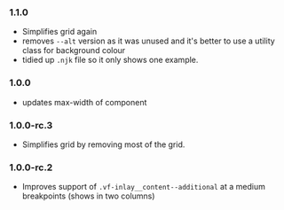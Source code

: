 ### 1.1.0

- Simplifies grid again
- removes `--alt` version as it was unused and it's better to use a utility class for background colour
- tidied up `.njk` file so it only shows one example.

### 1.0.0

- updates max-width of component

### 1.0.0-rc.3

- Simplifies grid by removing most of the grid.

### 1.0.0-rc.2

- Improves support of `.vf-inlay__content--additional` at a medium breakpoints (shows in two columns)

